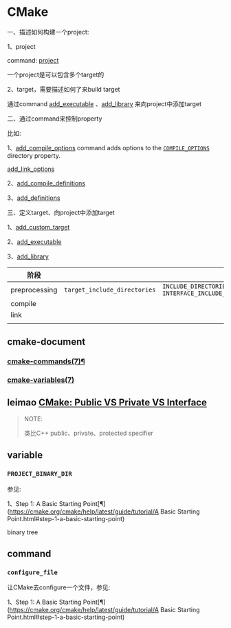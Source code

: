 # CMake

一、描述如何构建一个project:

1、project

command: [project](https://cmake.org/cmake/help/latest/command/project.html)

一个project是可以包含多个target的

2、target，需要描述如何了来build target	

通过command [add_executable](https://cmake.org/cmake/help/latest/command/add_executable.html#id1) 、[add_library](https://cmake.org/cmake/help/latest/command/add_library.html#id1) 来向project中添加target



二、通过command来控制property

比如:

1、[add_compile_options](https://cmake.org/cmake/help/latest/command/add_compile_options.html#add-compile-options) command adds options to the [`COMPILE_OPTIONS`](https://cmake.org/cmake/help/latest/prop_dir/COMPILE_OPTIONS.html#prop_dir:COMPILE_OPTIONS) directory property.

[add_link_options](https://cmake.org/cmake/help/latest/command/add_link_options.html)

2、[add_compile_definitions](https://cmake.org/cmake/help/latest/command/add_compile_definitions.html#add-compile-definitions) 

3、[add_definitions](https://cmake.org/cmake/help/latest/command/add_definitions.html)

三、定义target、向project中添加target

1、[add_custom_target](https://cmake.org/cmake/help/latest/command/add_custom_target.html#add-custom-target)

2、[add_executable](https://cmake.org/cmake/help/latest/command/add_executable.html#id1)

3、[add_library](https://cmake.org/cmake/help/latest/command/add_library.html#id1)



| 阶段          |                              |                                                           |                              | 参考                                                         |
| ------------- | ---------------------------- | --------------------------------------------------------- | ---------------------------- | ------------------------------------------------------------ |
| preprocessing | `target_include_directories` | `INCLUDE_DIRECTORIES` <br>`INTERFACE_INCLUDE_DIRECTORIES` | `<PRIVATE|PUBLIC|INTERFACE>` | leimao [CMake: Public VS Private VS Interface](https://leimao.github.io/blog/CMake-Public-Private-Interface/)  <br> |
| compile       |                              |                                                           |                              |                                                              |
| link          |                              |                                                           |                              |                                                              |
|               |                              |                                                           |                              |                                                              |

## cmake-document

### [cmake-commands(7)](https://cmake.org/cmake/help/latest/manual/cmake-commands.7.html#id2)[¶](https://cmake.org/cmake/help/latest/manual/cmake-commands.7.html#cmake-commands-7)

### [cmake-variables(7)](https://cmake.org/cmake/help/latest/manual/cmake-variables.7.html#id1)



## leimao [CMake: Public VS Private VS Interface](https://leimao.github.io/blog/CMake-Public-Private-Interface/)

> NOTE: 
>
> 类比C++ public、private、protected specifier



## variable

### `PROJECT_BINARY_DIR`

参见: 

1、Step 1: A Basic Starting Point[¶](https://cmake.org/cmake/help/latest/guide/tutorial/A Basic Starting Point.html#step-1-a-basic-starting-point)

binary tree

## command

### `configure_file`

让CMake去configure一个文件，参见:

1、Step 1: A Basic Starting Point[¶](https://cmake.org/cmake/help/latest/guide/tutorial/A Basic Starting Point.html#step-1-a-basic-starting-point)